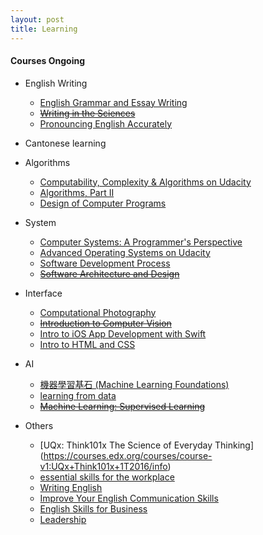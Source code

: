 ```yaml
---
layout: post
title: Learning
---
```

#### Courses Ongoing    
  * English Writing  
       - [English Grammar and Essay Writing](https://www.edx.org/course/english-grammar-essay-writing-uc-berkeleyx-colwri2-2x)    
       - <del>[Writing in the Sciences](https://lagunita.stanford.edu/dashboard)</del>  
       - [Pronouncing English Accurately](http://www.scs.cuhk.edu.hk/search/course_details.php?l=en&term=161&course_cd=379105&class_cd=01&fm=gc)  

  * Cantonese learning  


  * Algorithms
     - [Computability, Complexity & Algorithms on Udacity](https://www.udacity.com/wiki/ud061)  
     - [Algorithms, Part II](https://www.coursera.org/course/algs4partII)    
     - [Design of Computer Programs](https://www.udacity.com/wiki/cs212)  

  * System  
     - [Computer Systems: A Programmer's Perspective](http://cs61.seas.harvard.edu/wiki/2015/Home)  
     - [Advanced Operating Systems on Udacity](https://www.udacity.com/wiki/ud189)  
     - [Software Development Process](https://www.udacity.com/courses/ud805)  
     - <del>[Software Architecture and Design](https://www.udacity.com/wiki/saad/schedule)</del>  

  * Interface
     - [Computational Photography](https://www.udacity.com/courses/ud955)  
     - <del>[Introduction to Computer Vision](https://www.udacity.com/wiki/ud810)</del>    
     - [Intro to iOS App Development with Swift](https://www.udacity.com/wiki/ud585)  
     - [Intro to HTML and CSS](https://www.udacity.com/wiki/ud304)  

  * AI
     - [機器學習基石 (Machine Learning Foundations)](https://class.coursera.org/ntumlone-003)  
     - [learning from data](https://work.caltech.edu/telecourse.html)  
     - <del>[Machine Learning: Supervised Learning](https://www.udacity.com/course/viewer#!/c-ud675/l-684818868/m-640579194)</del>

  * Others
     - [UQx: Think101x The Science of Everyday Thinking] (https://courses.edx.org/courses/course-v1:UQx+Think101x+1T2016/info)
     - [essential skills for the workplace](https://www.coursera.org/learn/project-management-basics/home/welcome)
     - [Writing English]( https://www.coursera.org/learn/grammar-punctuation/home/welcome)
     - [Improve Your English Communication Skills](https://www.coursera.org/specializations/improve-english)
     - [English Skills for Business](https://www.coursera.org/specializations/business-english)
     - [Leadership](https://www.coursera.org/learn/leadership-skills/home/welcome)
